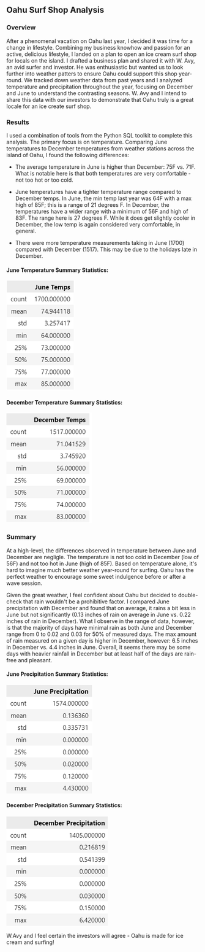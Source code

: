## Oahu Surf Shop Analysis

### Overview
After a phenomenal vacation on Oahu last year, I decided it was time for a change in lifestyle. Combining my business knowhow and passion for an active, delicious lifestyle, I landed on a plan to open an ice cream surf shop for locals on the island. I drafted a business plan and shared it with W. Avy, an avid surfer and investor. He was enthusiastic but wanted us to look further into weather patters to ensure Oahu could support this shop year-round. We tracked down weather data from past years and I analyzed temperature and precipitation throughout the year, focusing on December and June to understand the contrasting seasons. W. Avy and I intend to share this data with our investors to demonstrate that Oahu truly is a great locale for an ice create surf shop. 

### Results
I used a combination of tools from the Python SQL toolkit to complete this analysis. The primary focus is on temperature. Comparing June temperatures to December temperatures from weather stations across the island of Oahu, I found the following differences:

- The average temperature in June is higher than December: 75F vs. 71F. What is notable here is that both temperatures are very comfortable - not too hot or too cold.

- June temperatures have a tighter temperature range compared to December temps.  In June, the min temp last year was 64F with a max high of 85F; this is a range of 21 degrees F. In December, the temperatures have a wider range with a minimum of 56F and high of 83F. The range here is 27 degrees F. While it does get slightly cooler in December, the low temp is again considered very comfortable, in general. 
- There were more temperature measurements taking in June (1700) compared with December (1517). This may be due to the holidays late in December.

#### June Temperature Summary Statistics:
![image](June_Temps.png)

#### December Temperature Summary Statistics:
![image](Dec_Temp.png)

### Summary
At a high-level, the differences observed in temperature between June and December are negligle. The temperature is not too cold in December (low of 56F) and not too hot in June (high of 85F). Based on temperature alone, it's hard to imagine much better weather year-round for surfing. Oahu has the perfect weather to encourage some sweet indulgence before or after a wave session. 

Given the great weather, I feel confident about Oahu but decided to double-check that rain wouldn't be a prohibitive factor. I compared June precipitation with December and found that on average, it rains a bit less in June but not significantly (0.13 inches of rain on average in June vs. 0.22 inches of rain in December). What I observe in the range of data, however, is that the majority of days have minimal rain as both June and December range from 0 to 0.02 and 0.03 for 50% of measured days. The max amount of rain measured on a given day is higher in December, however: 6.5 inches in December vs. 4.4 inches in June. Overall, it seems there may be some days with heavier rainfall in December but at least half of the days are rain-free and pleasant. 

#### June Precipitation Summary Statistics:
![image](June_Rain.png)

#### December Precipitation Summary Statistics:
![image](Dec_Rain.png)

W.Avy and I feel certain the investors will agree - Oahu is made for ice cream and surfing!